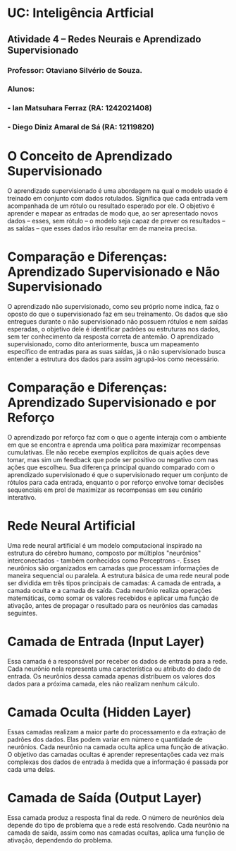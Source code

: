 # UC: Inteligência Artficial
## Atividade 4 – Redes Neurais e Aprendizado Supervisionado

### Professor: Otaviano Silvério de Souza.

### Alunos:
### - Ian Matsuhara Ferraz (RA: 1242021408)
### - Diego Diniz Amaral de Sá (RA: 12119820)

# O Conceito de Aprendizado Supervisionado

O aprendizado supervisionado é uma abordagem na qual o modelo usado é treinado em conjunto com dados rotulados. Significa que cada entrada vem acompanhada de um rótulo ou resultado esperado por ele. O objetivo é aprender e mapear as entradas de modo que, ao ser apresentado novos dados – esses, sem rótulo – o modelo seja capaz de prever os resultados – as saídas – que esses dados irão resultar em de maneira precisa.

# Comparação e Diferenças: Aprendizado Supervisionado e Não Supervisionado

O aprendizado não supervisionado, como seu próprio nome indica, faz o oposto do que o supervisionado faz em seu treinamento. Os dados que são entregues durante o não supervisionado não possuem rótulos e nem saídas esperadas, o objetivo dele é identificar padrões ou estruturas nos dados, sem ter conhecimento da resposta correta de antemão.
O aprendizado supervisionado, como dito anteriormente, busca um mapeamento específico de entradas para as suas saídas, já o não supervisionado busca entender a estrutura dos dados para assim agrupá-los como necessário. 

# Comparação e Diferenças: Aprendizado Supervisionado e por Reforço
O aprendizado por reforço faz com o que o agente interaja com o ambiente em que se encontra e aprenda uma política para maximizar recompensas cumulativas. Ele não recebe exemplos explícitos de quais ações deve tomar, mas sim um feedback que pode ser positivo ou negativo com nas ações que escolheu.
Sua diferença principal quando comparado com o aprendizado supervisionado é que o supervisionado requer um conjunto de rótulos para cada entrada, enquanto o por reforço envolve tomar decisões sequenciais em prol de maximizar as recompensas em seu cenário interativo.


# Rede Neural Artificial 
Uma rede neural artificial é um modelo computacional inspirado na estrutura do cérebro humano, composto por múltiplos "neurônios" interconectados - também conhecidos como Perceptrons -. Esses neurônios são organizados em camadas que processam informações de maneira sequencial ou paralela. A estrutura básica de uma rede neural pode ser dividida em três tipos principais de camadas: A camada de entrada, a camada oculta e a camada de saída. Cada neurônio realiza operações matemáticas, como somar os valores recebidos e aplicar uma função de ativação, antes de propagar o resultado para os neurônios das camadas seguintes.

# Camada de Entrada (Input Layer)
Essa camada é a responsável por receber os dados de entrada para a rede. Cada neurônio nela representa uma característica ou atributo do dado de entrada. Os neurônios dessa camada apenas distribuem os valores dos dados para a próxima camada, eles não realizam nenhum cálculo.

# Camada Oculta (Hidden Layer)
Essas camadas realizam a maior parte do processamento e da extração de padrões dos dados. Elas podem variar em número e quantidade de neurônios. Cada neurônio na camada oculta aplica uma função de ativação. O objetivo das camadas ocultas é aprender representações cada vez mais complexas dos dados de entrada à medida que a informação é passada por cada uma delas.

# Camada de Saída (Output Layer)
Essa camada produz a resposta final da rede. O número de neurônios dela depende do tipo de problema que a rede está resolvendo. Cada neurônio na camada de saída, assim como nas camadas ocultas, aplica uma função de ativação, dependendo do problema.
